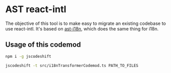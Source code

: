 # AST react-intl

The objective of this tool is to make easy to migrate an existing codebase to use react-intl. It's based on [ast-i18n](https://github.com/sibelius/ast-i18n), which does the same thing for i18n. 

## Usage of this codemod
```bash
npm i -g jscodeshift

jscodeshift -t src/i18nTransformerCodemod.ts PATH_TO_FILES
```